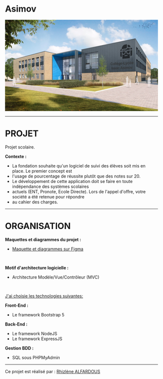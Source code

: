 # Asimov

<div height="135" align="center">
    <img src="public/images/collegeAsimov.png" />
</div>


------------------------------------------------------------------------------------------------------------
# PROJET

Projet scolaire.

__Contexte :__

+ La fondation souhaite qu'un logiciel de suivi des élèves soit mis en place. Le premier concept est
+ l'usage de pourcentage de réussite plutôt que des notes sur 20.
+ Le développement de cette application doit se faire en toute indépendance des systèmes scolaires
+ actuels (ENT, Pronote, Ecole Directe). Lors de l'appel d'offre, votre société a été retenue pour répondre
+ au cahier des charges.
------------------------------------------------------------------------------------------------------------

# ORGANISATION

__Maquettes et diagrammes du projet :__

+ <a href="https://www.figma.com/file/iJmWt1UoXcVjCN1yeOwLkA/projet-ASIMOV?node-id=0%3A1&t=G0LwdWmhbfUvFLgC-1">Maquette et diagrammes sur Figma<a>

<br>

__Motif d'architecture logicielle :__
+ Architecture Modèle/Vue/Contrôleur (MVC)

<br>

<u>J'ai choisie les technologies suivantes:</u>

__Front-End :__
+ Le framework Bootstrap 5

__Back-End :__
+ Le framework NodeJS
+ Le framework ExpressJS

__Gestion BDD :__
+ SQL sous PHPMyAdmin

------------------------------------------------------------------------------------------------------------


Ce projet est réalisé par : [Rhizlène ALFARDOUS](https://github.com/Rhizlene)
